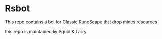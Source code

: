 # Rsbot
This repo contains a bot for Classic RuneScape that drop mines resources

this repo is maintained by Squid & Larry
